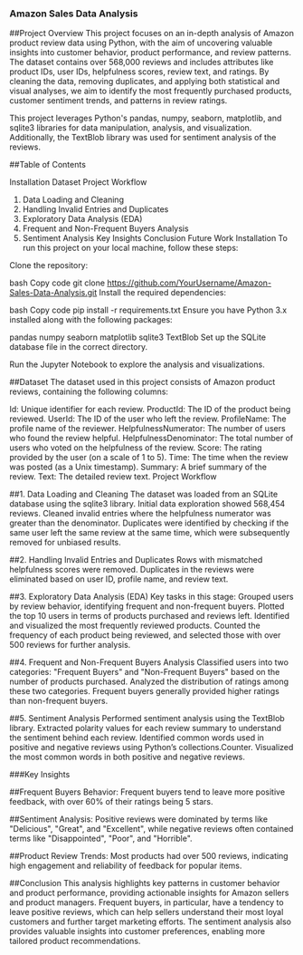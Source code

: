 ### Amazon Sales Data Analysis
##Project Overview
This project focuses on an in-depth analysis of Amazon product review data using Python, with the aim of uncovering valuable insights into customer behavior, product performance, and review patterns. The dataset contains over 568,000 reviews and includes attributes like product IDs, user IDs, helpfulness scores, review text, and ratings. By cleaning the data, removing duplicates, and applying both statistical and visual analyses, we aim to identify the most frequently purchased products, customer sentiment trends, and patterns in review ratings.

This project leverages Python's pandas, numpy, seaborn, matplotlib, and sqlite3 libraries for data manipulation, analysis, and visualization. Additionally, the TextBlob library was used for sentiment analysis of the reviews.

##Table of Contents

Installation
Dataset
Project Workflow
1. Data Loading and Cleaning
2. Handling Invalid Entries and Duplicates
3. Exploratory Data Analysis (EDA)
4. Frequent and Non-Frequent Buyers Analysis
5. Sentiment Analysis
Key Insights
Conclusion
Future Work
Installation
To run this project on your local machine, follow these steps:

Clone the repository:

bash
Copy code
git clone https://github.com/YourUsername/Amazon-Sales-Data-Analysis.git
Install the required dependencies:

bash
Copy code
pip install -r requirements.txt
Ensure you have Python 3.x installed along with the following packages:

pandas
numpy
seaborn
matplotlib
sqlite3
TextBlob
Set up the SQLite database file in the correct directory.

Run the Jupyter Notebook to explore the analysis and visualizations.

##Dataset
The dataset used in this project consists of Amazon product reviews, containing the following columns:

Id: Unique identifier for each review.
ProductId: The ID of the product being reviewed.
UserId: The ID of the user who left the review.
ProfileName: The profile name of the reviewer.
HelpfulnessNumerator: The number of users who found the review helpful.
HelpfulnessDenominator: The total number of users who voted on the helpfulness of the review.
Score: The rating provided by the user (on a scale of 1 to 5).
Time: The time when the review was posted (as a Unix timestamp).
Summary: A brief summary of the review.
Text: The detailed review text.
Project Workflow

##1. Data Loading and Cleaning
The dataset was loaded from an SQLite database using the sqlite3 library.
Initial data exploration showed 568,454 reviews.
Cleaned invalid entries where the helpfulness numerator was greater than the denominator.
Duplicates were identified by checking if the same user left the same review at the same time, which were subsequently removed for unbiased results.

##2. Handling Invalid Entries and Duplicates
Rows with mismatched helpfulness scores were removed.
Duplicates in the reviews were eliminated based on user ID, profile name, and review text.

##3. Exploratory Data Analysis (EDA)
Key tasks in this stage:
Grouped users by review behavior, identifying frequent and non-frequent buyers.
Plotted the top 10 users in terms of products purchased and reviews left.
Identified and visualized the most frequently reviewed products.
Counted the frequency of each product being reviewed, and selected those with over 500 reviews for further analysis.

##4. Frequent and Non-Frequent Buyers Analysis
Classified users into two categories: "Frequent Buyers" and "Non-Frequent Buyers" based on the number of products purchased.
Analyzed the distribution of ratings among these two categories.
Frequent buyers generally provided higher ratings than non-frequent buyers.

##5. Sentiment Analysis
Performed sentiment analysis using the TextBlob library.
Extracted polarity values for each review summary to understand the sentiment behind each review.
Identified common words used in positive and negative reviews using Python’s collections.Counter.
Visualized the most common words in both positive and negative reviews.

###Key Insights

##Frequent Buyers Behavior:
Frequent buyers tend to leave more positive feedback, with over 60% of their ratings being 5 stars.

##Sentiment Analysis:
Positive reviews were dominated by terms like "Delicious", "Great", and "Excellent", while negative reviews often contained terms like "Disappointed", "Poor", and "Horrible".

##Product Review Trends:
Most products had over 500 reviews, indicating high engagement and reliability of feedback for popular items.

##Conclusion
This analysis highlights key patterns in customer behavior and product performance, providing actionable insights for Amazon sellers and product managers. Frequent buyers, in particular, have a tendency to leave positive reviews, which can help sellers understand their most loyal customers and further target marketing efforts. The sentiment analysis also provides valuable insights into customer preferences, enabling more tailored product recommendations.
